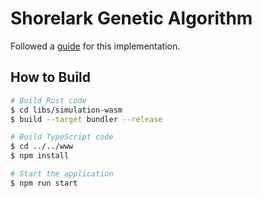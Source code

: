 # Shorelark Genetic Algorithm

Followed a [guide](https://pwy.io/posts/learning-to-fly-pt1/) for this implementation.

## How to Build

```bash
# Build Rust code
$ cd libs/simulation-wasm
$ build --target bundler --release

# Build TypeScript code
$ cd ../../www
$ npm install

# Start the application
$ npm run start
```
